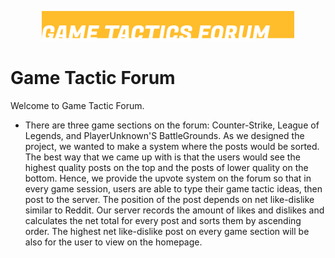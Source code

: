 
<p align="center">
  <img src="https://github.com/lysms/Game-Tactic-Forum/blob/master/resources/head.png" width="80%" title="GameTacticForum Logo">
</p>

# Game Tactic Forum
Welcome to Game Tactic Forum.

- There are three game sections on the forum: Counter-Strike, League of Legends, and PlayerUnknown'S BattleGrounds. As we designed the project, we wanted to make a system where the posts would be sorted. The best way that we came up with is that the users would see the highest quality posts on the top and the posts of lower quality on the bottom. Hence, we provide the upvote system on the forum so that in every game session, users are able to type their game tactic ideas, then post to the server. The position of the post depends on net like-dislike similar to Reddit. Our server records the amount of likes and dislikes and calculates the net total for every post and sorts them by ascending order. The highest net like-dislike post on every game section will be also for the user to view on the homepage.
